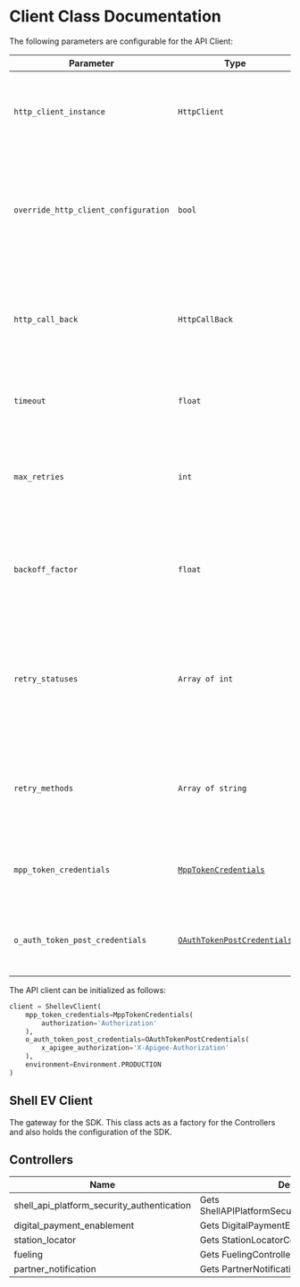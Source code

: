 
# Client Class Documentation

The following parameters are configurable for the API Client:

| Parameter | Type | Description |
|  --- | --- | --- |
| `http_client_instance` | `HttpClient` | The Http Client passed from the sdk user for making requests |
| `override_http_client_configuration` | `bool` | The value which determines to override properties of the passed Http Client from the sdk user |
| `http_call_back` | `HttpCallBack` | The callback value that is invoked before and after an HTTP call is made to an endpoint |
| `timeout` | `float` | The value to use for connection timeout. <br> **Default: 60** |
| `max_retries` | `int` | The number of times to retry an endpoint call if it fails. <br> **Default: 0** |
| `backoff_factor` | `float` | A backoff factor to apply between attempts after the second try. <br> **Default: 2** |
| `retry_statuses` | `Array of int` | The http statuses on which retry is to be done. <br> **Default: [408, 413, 429, 500, 502, 503, 504, 521, 522, 524]** |
| `retry_methods` | `Array of string` | The http methods on which retry is to be done. <br> **Default: ['GET', 'PUT']** |
| `mpp_token_credentials` | [`MppTokenCredentials`]($a/custom-header-signature.md) | The credential object for Custom Header Signature |
| `o_auth_token_post_credentials` | [`OAuthTokenPostCredentials`]($a/custom-header-signature-1.md) | The credential object for Custom Header Signature |

The API client can be initialized as follows:

```python
client = ShellevClient(
    mpp_token_credentials=MppTokenCredentials(
        authorization='Authorization'
    ),
    o_auth_token_post_credentials=OAuthTokenPostCredentials(
        x_apigee_authorization='X-Apigee-Authorization'
    ),
    environment=Environment.PRODUCTION
)
```

## Shell EV Client

The gateway for the SDK. This class acts as a factory for the Controllers and also holds the configuration of the SDK.

## Controllers

| Name | Description |
|  --- | --- |
| shell_api_platform_security_authentication | Gets ShellAPIPlatformSecurityAuthenticationController |
| digital_payment_enablement | Gets DigitalPaymentEnablementController |
| station_locator | Gets StationLocatorController |
| fueling | Gets FuelingController |
| partner_notification | Gets PartnerNotificationController |

